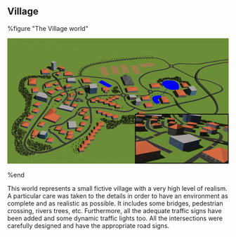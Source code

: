 ## Village

%figure "The Village world"

![village.png](images/village.png)

%end

This world represents a small fictive village with a very high level of realism.
A particular care was taken to the details in order to have an environment as
complete and as realistic as possible. It includes some bridges, pedestrian
crossing, rivers trees, etc. Furthermore, all the adequate traffic signs have
been added and some dynamic traffic lights too. All the intersections were
carefully designed and have the appropriate road signs.
